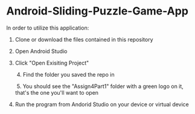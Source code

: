 ﻿# Android-Sliding-Puzzle-Game-App

In order to utilize this application:<p>
  1. Clone or download the files contained in this repository<p>
  2. Open Android Studio<p>
  3. Click "Open Exisiting Project"<p>
  4. Find the folder you saved the repo in<p>
  5. You should see the "Assign4Part1" folder with a green logo on it, that's the one you'll want to open<p>
  6. Run the program from Andorid Studio on your device or virtual device <p>

